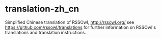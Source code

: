 translation-zh_cn
=================

Simplified Chinese translation of RSSOwl, http://rssowl.org/
see https://github.com/rssowl/translations for further information on RSSOwl's translations and translation instructions.